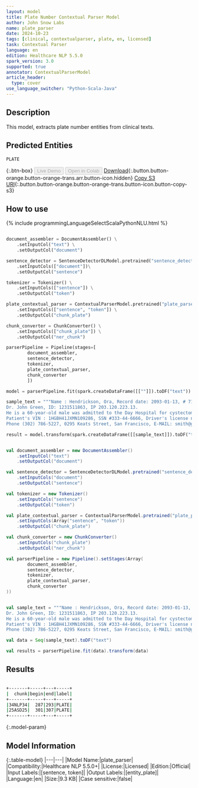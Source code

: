 ```yaml
---
layout: model
title: Plate Number Contextual Parser Model
author: John Snow Labs
name: plate_parser
date: 2024-10-23
tags: [clinical, contextualparser, plate, en, licensed]
task: Contextual Parser
language: en
edition: Healthcare NLP 5.5.0
spark_version: 3.0
supported: true
annotator: ContextualParserModel
article_header:
  type: cover
use_language_switcher: "Python-Scala-Java"
---
```


## Description

This model, extracts plate number entities from clinical texts.

## Predicted Entities

`PLATE`

{:.btn-box}
<button class="button button-orange" disabled>Live Demo</button>
<button class="button button-orange" disabled>Open in Colab</button>
[Download](https://s3.amazonaws.com/auxdata.johnsnowlabs.com/clinical/models/plate_parser_en_5.5.0_3.0_1729687324417.zip){:.button.button-orange.button-orange-trans.arr.button-icon.hidden}
[Copy S3 URI](s3://auxdata.johnsnowlabs.com/clinical/models/plate_parser_en_5.5.0_3.0_1729687324417.zip){:.button.button-orange.button-orange-trans.button-icon.button-copy-s3}

## How to use



<div class="tabs-box" markdown="1">
{% include programmingLanguageSelectScalaPythonNLU.html %}
  
```python

document_assembler = DocumentAssembler() \
    .setInputCol("text") \
    .setOutputCol("document")

sentence_detector = SentenceDetectorDLModel.pretrained("sentence_detector_dl_healthcare","en","clinical/models")\
    .setInputCols(["document"])\
    .setOutputCol("sentence")

tokenizer = Tokenizer() \
    .setInputCols(["sentence"]) \
    .setOutputCol("token")

plate_contextual_parser = ContextualParserModel.pretrained("plate_parser","en","clinical/models") \
    .setInputCols(["sentence", "token"]) \
    .setOutputCol("chunk_plate")

chunk_converter = ChunkConverter() \
    .setInputCols(["chunk_plate"]) \
    .setOutputCol("ner_chunk")

parserPipeline = Pipeline(stages=[
        document_assembler,
        sentence_detector,
        tokenizer,
        plate_contextual_parser,
        chunk_converter
        ])

model = parserPipeline.fit(spark.createDataFrame([[""]]).toDF("text"))

sample_text = """Name : Hendrickson, Ora, Record date: 2093-01-13, # 719435.
Dr. John Green, ID: 1231511863, IP 203.120.223.13.
He is a 60-year-old male was admitted to the Day Hospital for cystectomy on 01/13/93.
Patient's VIN : 1HGBH41JXMN109286, SSN #333-44-6666, Driver's license no:A334455B, plates 34NLP34. LPN# 25ASD25
Phone (302) 786-5227, 0295 Keats Street, San Francisco, E-MAIL: smith@gmail.com."""

result = model.transform(spark.createDataFrame([[sample_text]]).toDF("text"))

```
```scala

val document_assembler = new DocumentAssembler()
    .setInputCol("text")
    .setOutputCol("document")

val sentence_detector = SentenceDetectorDLModel.pretrained("sentence_detector_dl_healthcare","en","clinical/models")
    .setInputCols("document")
    .setOutputCol("sentence")

val tokenizer = new Tokenizer()
    .setInputCols("sentence")
    .setOutputCol("token")

val plate_contextual_parser = ContextualParserModel.pretrained("plate_parser","en","clinical/models")
    .setInputCols(Array("sentence", "token"))
    .setOutputCol("chunk_plate")

val chunk_converter = new ChunkConverter()
    .setInputCols("chunk_plate")
    .setOutputCol("ner_chunk")

val parserPipeline = new Pipeline().setStages(Array(
        document_assembler,
        sentence_detector,
        tokenizer,
        plate_contextual_parser,
        chunk_converter
))


val sample_text = """Name : Hendrickson, Ora, Record date: 2093-01-13, # 719435.
Dr. John Green, ID: 1231511863, IP 203.120.223.13.
He is a 60-year-old male was admitted to the Day Hospital for cystectomy on 01/13/93.
Patient's VIN : 1HGBH41JXMN109286, SSN #333-44-6666, Driver's license no:A334455B, plates 34NLP34. LPN# 25ASD25
Phone (302) 786-5227, 0295 Keats Street, San Francisco, E-MAIL: smith@gmail.com."""

val data = Seq(sample_text).toDF("text")

val results = parserPipeline.fit(data).transform(data)

```
</div>

## Results

```bash

+-------+-----+---+-----+
|  chunk|begin|end|label|
+-------+-----+---+-----+
|34NLP34|  287|293|PLATE|
|25ASD25|  301|307|PLATE|
+-------+-----+---+-----+

```

{:.model-param}
## Model Information

{:.table-model}
|---|---|
|Model Name:|plate_parser|
|Compatibility:|Healthcare NLP 5.5.0+|
|License:|Licensed|
|Edition:|Official|
|Input Labels:|[sentence, token]|
|Output Labels:|[entity_plate]|
|Language:|en|
|Size:|9.3 KB|
|Case sensitive:|false|
